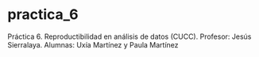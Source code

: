 # practica_6
Práctica 6. Reproductibilidad en análisis de datos (CUCC). Profesor: Jesús Sierralaya. Alumnas: Uxía Martínez y Paula Martínez
